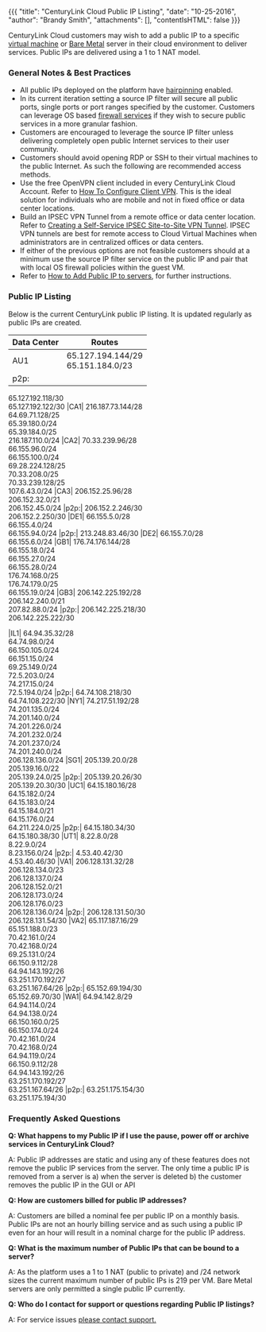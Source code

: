 {{{ "title": "CenturyLink Cloud Public IP Listing",
"date": "10-25-2016",
"author": "Brandy Smith",
"attachments": [],
"contentIsHTML": false
}}}


CenturyLink Cloud customers may wish to add a public IP to a specific [virtual machine](//www.ctl.io/servers/) or [Bare Metal](//www.ctl.io/bare-metal/) server in their cloud environment to deliver services. Public IPs are delivered using a 1 to 1 NAT model.

### General Notes & Best Practices

* All public IPs deployed on the platform have [hairpinning](../Network/hairpin-nats.md) enabled.
* In its current iteration setting a source IP filter will secure all public ports, single ports or port ranges specified by the customer. Customers can leverage OS based [firewall services](//www.ctl.io/cloud-firewall/) if they wish to secure public services in a more granular fashion.
* Customers are encouraged to leverage the source IP filter unless delivering completely open public Internet services to their user community.
* Customers should avoid opening RDP or SSH to their virtual machines to the public Internet. As such the following are recommended access methods.
 * Use the free OpenVPN client included in every CenturyLink Cloud Account. Refer to [How To Configure Client VPN](../Network/how-to-configure-client-vpn.md). This is the ideal solution for individuals who are mobile and not in fixed office or data center locations.
 * Build an IPSEC VPN Tunnel from a remote office or data center location. Refer to [Creating a Self-Service IPSEC Site-to-Site VPN Tunnel](../Network/creating-a-self-service-ipsec-site-to-site-vpn-tunnel.md). IPSEC VPN tunnels are best for remote access to Cloud Virtual Machines when administrators are in centralized offices or data centers.
 * If either of the previous options are not feasible customers should at a minimum use the source IP filter service on the public IP and pair that with local OS firewall policies within the guest VM.
 * Refer to [How to Add Public IP to servers](../Network/how-to-add-public-ip-to-virtual-machine.md), for further instructions.

### Public IP Listing

Below is the current CenturyLink public IP listing. It is updated regularly as public IPs are created.

| **Data Center**   | **Routes**   
|---------------------------|--------------------|
|AU1|  65.127.194.144/29<br>65.151.184.0/23
|p2p:|
65.127.192.118/30<br>65.127.192.122/30
|CA1|  216.187.73.144/28<br>64.69.71.128/25<br>65.39.180.0/24<br>65.39.184.0/25<br>216.187.110.0/24
|CA2|  70.33.239.96/28<br>66.155.96.0/24<br>66.155.100.0/24<br>69.28.224.128/25<br>70.33.208.0/25<br>70.33.239.128/25<br>107.6.43.0/24
|CA3|  206.152.25.96/28<br>206.152.32.0/21<br>206.152.45.0/24
|p2p:|
206.152.2.246/30<br>206.152.2.250/30
|DE1|  66.155.5.0/28<br>66.155.4.0/24<br>66.155.94.0/24
|p2p:|
213.248.83.46/30
|DE2|  66.155.7.0/28<br>66.155.6.0/24
|GB1|  176.74.176.144/28<br>66.155.18.0/24<br>66.155.27.0/24<br>66.155.28.0/24<br>176.74.168.0/25<br>176.74.179.0/25<br>66.155.19.0/24
|GB3|  206.142.225.192/28<br>206.142.240.0/21<br>207.82.88.0/24
|p2p:|
206.142.225.218/30<br>206.142.225.222/30
 
|IL1|  64.94.35.32/28<br>64.74.98.0/24<br>66.150.105.0/24<br>66.151.15.0/24<br>69.25.149.0/24<br>72.5.203.0/24<br>74.217.15.0/24<br> 72.5.194.0/24
|p2p:|
64.74.108.218/30<br>64.74.108.222/30
|NY1|  74.217.51.192/28<br>74.201.135.0/24<br>74.201.140.0/24<br>74.201.226.0/24<br>74.201.232.0/24<br>74.201.237.0/24<br>74.201.240.0/24<br>206.128.136.0/24
|SG1|  205.139.20.0/28<br>205.139.16.0/22<br>205.139.24.0/25
|p2p:|
205.139.20.26/30<br>205.139.20.30/30
|UC1|  64.15.180.16/28<br>64.15.182.0/24<br>64.15.183.0/24<br>64.15.184.0/21<br>64.15.176.0/24<br>64.211.224.0/25
|p2p:|
64.15.180.34/30<br>64.15.180.38/30
|UT1|  8.22.8.0/28<br>8.22.9.0/24<br>8.23.156.0/24
|p2p:|
4.53.40.42/30<br>4.53.40.46/30
|VA1|  206.128.131.32/28<br>206.128.134.0/23<br>206.128.137.0/24<br>206.128.152.0/21<br>206.128.173.0/24<br>206.128.176.0/23<br>206.128.136.0/24
|p2p:|
206.128.131.50/30<br>206.128.131.54/30
|VA2|  65.117.187.16/29<br>65.151.188.0/23<br>70.42.161.0/24<br>70.42.168.0/24<br>69.25.131.0/24<br>66.150.9.112/28<br>64.94.143.192/26<br>63.251.170.192/27<br>63.251.167.64/26
|p2p:|
65.152.69.194/30<br>65.152.69.70/30
|WA1|  64.94.142.8/29<br>64.94.114.0/24<br>64.94.138.0/24<br>66.150.160.0/25<br>66.150.174.0/24<br>70.42.161.0/24<br>70.42.168.0/24<br>64.94.119.0/24<br>66.150.9.112/28<br>64.94.143.192/26<br>63.251.170.192/27<br>63.251.167.64/26
|p2p:|
63.251.175.154/30<br>63.251.175.194/30
 
### Frequently Asked Questions

**Q: What happens to my Public IP if I use the pause, power off or archive services in CenturyLink Cloud?**

A: Public IP addresses are static and using any of these features does not remove the public IP services from the server. The only time a public IP is removed from a server is a) when the server is deleted b) the customer removes the public IP in the GUI or API

**Q: How are customers billed for public IP addresses?**

A: Customers are billed a nominal fee per public IP on a monthly basis. Public IPs are not an hourly billing service and as such using a public IP even for an hour will result in a nominal charge for the public IP address.

**Q: What is the maximum number of Public IPs that can be bound to a server?**

A: As the platform uses a 1 to 1 NAT (public to private) and /24 network sizes the current maximum number of public IPs is 219 per VM. Bare Metal servers are only permitted a single public IP currently.

**Q: Who do I contact for support or questions regarding Public IP listings?**

A: For service issues [please contact support.](../Support/how-do-i-report-a-support-issue.md)
